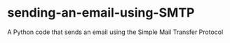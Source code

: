 # sending-an-email-using-SMTP
A Python code that sends an email using the Simple Mail Transfer Protocol
